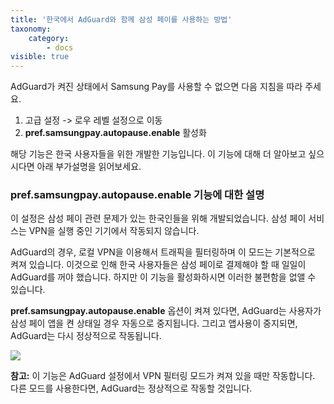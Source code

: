 ```yaml
---
title: '한국에서 AdGuard와 함께 삼성 페이를 사용하는 방법'
taxonomy:
    category:
        - docs
visible: true
---
```


AdGuard가 켜진 상태에서 Samsung Pay를 사용할 수 없으면 다음 지침을 따라 주세요. 

1. 고급 설정 -> 로우 레벨 설정으로 이동
2. **pref.samsungpay.autopause.enable** 활성화

해당 기능은 한국 사용자들을 위한 개발한 기능입니다. 이 기능에 대해 더 알아보고 싶으시다면 아래 부가설명을 읽어보세요. 


###  **pref.samsungpay.autopause.enable** 기능에 대한 설명

이 설정은 삼성 페이 관련 문제가 있는 한국인들을 위해 개발되었습니다. 삼성 페이 서비스는 VPN을 실행 중인 기기에서 작동되지 않습니다. 

AdGuard의 경우, 로컬 VPN을 이용해서 트래픽을 필터링하며 이 모드는 기본적으로 켜져 있습니다. 이것으로 인해 한국 사용자들은 삼성 페이로 결제해야 할 때 일일이 AdGuard를 꺼야 했습니다. 하지만 이 기능을 활성화하시면 이러한 불편함을 없앨 수 있습니다. 

**pref.samsungpay.autopause.enable** 옵션이 켜져 있다면, AdGuard는 사용자가 삼성 페이 앱을 켠 상태일 경우 자동으로 중지됩니다. 그리고 앱사용이 중지되면, AdGuard는 다시 정상적으로 작동됩니다.

![](pref_samsungpay_autopause_enable.gif.gif)

**참고:** 이 기능은 AdGuard 설정에서 VPN 필터링 모드가 켜져 있을 때만 작동합니다. 다른 모드를 사용한다면, AdGuard는 정상적으로 작동할 것입니다.


